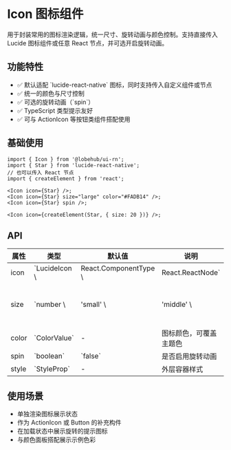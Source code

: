 # Icon 图标组件

用于封装常用的图标渲染逻辑，统一尺寸、旋转动画与颜色控制。支持直接传入 Lucide 图标组件或任意 React 节点，并可选开启旋转动画。

## 功能特性

- ✅ 默认适配 \`lucide-react-native\` 图标，同时支持传入自定义组件或节点
- ✅ 统一的颜色与尺寸控制
- ✅ 可选的旋转动画（\`spin\`）
- ✅ TypeScript 类型提示友好
- ✅ 可与 ActionIcon 等按钮类组件搭配使用

## 基础使用

```tsx
import { Icon } from '@lobehub/ui-rn';
import { Star } from 'lucide-react-native';
// 也可以传入 React 节点
import { createElement } from 'react';

<Icon icon={Star} />;
<Icon icon={Star} size="large" color="#FADB14" />;
<Icon icon={Star} spin />;

<Icon icon={createElement(Star, { size: 20 })} />;
```

## API

| 属性  | 类型                     | 默认值                      | 说明                   |            |                  |              |                  |
| ----- | ------------------------ | --------------------------- | ---------------------- | ---------- | ---------------- | ------------ | ---------------- |
| icon  | \`LucideIcon \\          | React.ComponentType<any> \\ | React.ReactNode\`      | -          | 要渲染的图标     |              |                  |
| size  | \`number \\              | 'small' \\                  | 'middle' \\            | 'large' \\ | IconSizeConfig\` | \`'middle'\` | 图标尺寸（宽高） |
| color | \`ColorValue\`           | -                           | 图标颜色，可覆盖主题色 |            |                  |              |                  |
| spin  | \`boolean\`              | \`false\`                   | 是否启用旋转动画       |            |                  |              |                  |
| style | \`StyleProp<ViewStyle>\` | -                           | 外层容器样式           |            |                  |              |                  |

## 使用场景

- 单独渲染图标展示状态
- 作为 ActionIcon 或 Button 的补充构件
- 在加载状态中展示旋转的提示图标
- 与颜色面板搭配展示示例色彩
